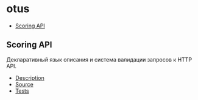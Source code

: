 # otus
- [Scoring API](#scoring-api)
## Scoring API
Декларативный язык описания и система валидации запросов к HTTP API.
- [Description](scoring_api/README.md)
- [Source](scoring_api/api)
- [Tests](scoring_api/tests)